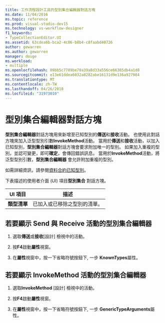 ```yaml
---
title: 工作流程設計工具的型別集合編輯器對話方塊
ms.date: 11/04/2016
ms.topic: reference
ms.prod: visual-studio-dev15
ms.technology: vs-workflow-designer
f1_keywords:
- TypeCollectionEditor.UI
ms.assetid: 63cdea6b-bca2-4c06-b8b4-c8faabd40726
author: gewarren
ms.author: gewarren
manager: douge
ms.workload:
- multiple
ms.openlocfilehash: 09bb5c7789be78a39a8d33a556ce66385db4a1d8
ms.sourcegitcommit: e13e61ddea6032a8282abe16131d9e136a927984
ms.translationtype: MT
ms.contentlocale: zh-TW
ms.lasthandoff: 04/26/2018
ms.locfileid: "31973010"
---
```

# <a name="type-collection-editor-dialog-box"></a>型別集合編輯器對話方塊

**型別集合編輯器**對話方塊用來新增至已知型別的**傳送**和**接收**活動。 也使用此對話方塊來加入泛型型別引數**InvokeMethod**活動。 當用於**傳送**和**接收**活動，以加入已知型別，**型別集合編輯器**對話方塊會要求附加唯一的型別。 如果加入重複的型別，並認可變更，即可**確定**，會傳回錯誤訊息。 當用於**InvokeMethod**活動，將泛型型別引數，**型別集合編輯器** 會允許附加重複的型別。

如需詳細資訊，請參閱[資料合約已知型別](/dotnet/framework/wcf/feature-details/data-contract-known-types)。

下表描述的使用者介面 (UI) 項目**型別集合** 對話方塊。

|UI 項目|描述|
|----------------|-----------------|
|**類型清單**|已加入或已移除之型別的清單。|

## <a name="to-bring-up-the-type-collection-editor-for-the-send-and-receive-activities"></a>若要顯示 Send  與 Receive 活動的型別集合編輯器

1.  選取**傳送**或**接收**[設計] 檢視中的活動。

2.  按**F4**啟動**屬性**視窗。

3.  在**屬性**視窗中，按一下省略符號按鈕下, 一步 **KnownTypes**屬性。

## <a name="to-bring-up-the-type-collection-editor-for-the-invokemethod-activity"></a>若要顯示 InvokeMethod 活動的型別集合編輯器

1.  選取**InvokeMethod** [設計] 檢視中的活動。

2.  按**F4**啟動**屬性**視窗。

3.  在**屬性**視窗中，按一下省略符號按鈕下, 一步 **GenericTypeArguments**屬性。